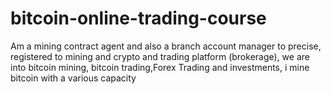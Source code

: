 # bitcoin-online-trading-course
Am a mining contract agent and also a branch account manager to precise, registered to mining and crypto and trading platform (brokerage), we are into bitcoin mining, bitcoin trading,Forex Trading and  investments, i mine bitcoin with a various capacity
